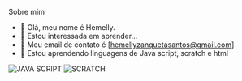 Sobre mim

- 👋 Olá, meu nome é Hemelly.
- 👀 Estou interessada em aprender...
- 🌱 Meu email de contato é [hemellyzanquetasantos@gmail.com]
- 💞️ Estou aprendendo linguagens de Java script, scratch e html

![JAVA SCRIPT](https://img.shields.io/badge/JavaScript-323330?style=for-the-badge&logo=javascript&logoColor=F7DF1E)
![SCRATCH](https://img.shields.io/badge/Scratch-4D97FF?style=for-the-badge&logo=Scratch&logoColor=white)
